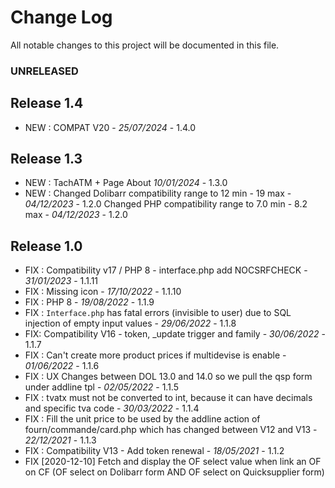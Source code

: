 # Change Log
All notable changes to this project will be documented in this file.

### UNRELEASED

## Release 1.4
- NEW : COMPAT V20 - *25/07/2024* - 1.4.0

## Release 1.3
- NEW : TachATM + Page About *10/01/2024* - 1.3.0
- NEW :   Changed Dolibarr compatibility range to 12 min - 19 max   	- *04/12/2023* - 1.2.0
          Changed PHP compatibility range to 7.0 min - 8.2 max		- *04/12/2023* - 1.2.0

## Release 1.0
- FIX : Compatibility v17 / PHP 8 - interface.php add NOCSRFCHECK - *31/01/2023* - 1.1.11
- FIX : Missing icon - *17/10/2022* - 1.1.10 
- FIX : PHP 8 - *19/08/2022* - 1.1.9
- FIX : `Interface.php` has fatal errors (invisible to user) due to SQL
  injection of empty input values - *29/06/2022* - 1.1.8
- FIX: Compatibility V16 - token, _update trigger and family - *30/06/2022* - 1.1.7
- FIX : Can't create more product prices if multidevise is enable - *01/06/2022* - 1.1.6
- FIX : UX Changes between DOL 13.0 and 14.0 so we pull the qsp form under addline tpl - *02/05/2022* - 1.1.5
- FIX : tvatx must not be converted to int, because it can have decimals and specific tva code - *30/03/2022* - 1.1.4
- FIX : Fill the unit price to be used by the addline action of fourn/commande/card.php which has changed between V12 and V13 - *22/12/2021* - 1.1.3
- FIX : Compatibility V13 - Add token renewal - *18/05/2021* - 1.1.2
- FIX [2020-12-10] Fetch and display the OF select value when link an OF on CF (OF select on Dolibarr form AND OF select on Quicksupplier form)

